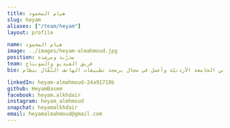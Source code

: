 ```yaml
---
title: هيام المحمود
slug: heyam
aliases: ["/team/heyam"]
layout: profile

name: هيام المحمود
image: ../images/heyam-almahmoud.jpg
position: مدرّبة ومرشدة
team: فريق الفيديو والمونتاج
bio: مهندسة برمجيّات، مهتمّة بعلم البيانات وعلوم الحاسوب. تخرّجت مؤخرًا من الجامعة الأردنيّة وأعمل في مجال برمجة تطبيقات الهاتف النّقّال بنظام iOS.

linkedIn: heyam-almahmoud-24a91719b
github: HeyamBasem
facebook: heyam.alkhdair
instagram: heyam_almhmoud
snapchat: heyamalkhdair
email: heyamalmahmoud@gmail.com
---
```


